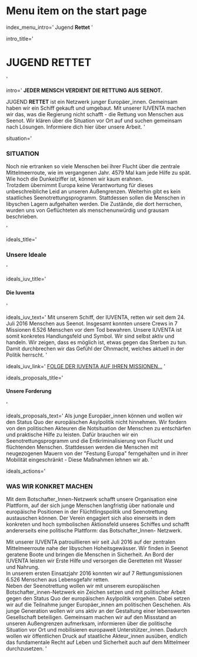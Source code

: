 # Menu item on the start page
index_menu_intro='
Jugend **Rettet**
'

intro_title='
# JUGEND **RETTET**
'

intro='
**JEDER MENSCH VERDIENT DIE RETTUNG AUS SEENOT.**

JUGEND **RETTET** ist ein Netzwerk junger Europäer_innen. Gemeinsam haben wir ein Schiff gekauft und umgebaut. Mit unserer IUVENTA machen wir das, was die Regierung nicht schafft - die Rettung von Menschen aus Seenot.
Wir klären über die Situation vor Ort auf und suchen gemeinsam nach Lösungen. Informiere dich hier über unsere Arbeit.
'

situation='
### SITUATION

Noch nie ertranken so viele Menschen bei ihrer Flucht über die zentrale Mittelmeerroute, wie im vergangenen Jahr. 4579 Mal kam jede Hilfe zu spät.  
Wie hoch die Dunkelziffer ist, können wir kaum erahnen.  
Trotzdem übernimmt Europa keine Verantwortung für dieses unbeschreibliche Leid an unseren Außengrenzen. Weiterhin gibt es kein staatliches Seenotrettungsprogramm. Stattdessen sollen die Menschen in libyschen Lagern aufgehalten werden. Die Zustände, die dort herrschen, wurden uns von Geflüchteten als menschenunwürdig und grausam beschrieben.

'

ideals_title='
### Unsere Ideale
'

ideals_iuv_title='
#### Die Iuventa
'

ideals_iuv_text='
Mit unserem Schiff, der IUVENTA, retten wir seit dem 24. Juli 2016 Menschen aus Seenot. Insgesamt konnten unsere Crews in 7 Missionen 6.526 Menschen vor dem Tod bewahren. Unsere IUVENTA ist somit konkretes Handlungsfeld und Symbol. Wir sind selbst aktiv und handeln. Wir zeigen, dass es möglich ist, etwas gegen das Sterben zu tun. Damit durchbrechen wir das Gefühl der Ohnmacht, welches aktuell in der Politik herrscht.
'

ideals_iuv_link='
[FOLGE DER IUVENTA AUF IHREN MISSIONEN...](./about#iuventa)
'

ideals_proposals_title='
#### Unsere Forderung
'

ideals_proposals_text='
Als junge Europäer_innen können und wollen wir den Status Quo der europäischen Asylpolitik nicht hinnehmen. Wir fordern von den politischen Akteuren die Notsituation der Menschen zu entschärfen und praktische Hilfe zu leisten. Dafür brauchen wir ein Seenotrettungsprogramm und die Entkriminalisierung von Flucht und flüchtenden Menschen.
Stattdessen werden die Menschen mit neugezogenen Mauern von der "Festung Europa" ferngehalten und in ihrer Mobilität eingeschränkt - Diese Maßnahmen lehnen wir ab.
'

ideals_actions='
### WAS WIR KONKRET MACHEN

Mit dem Botschafter_Innen-Netzwerk schafft unsere Organisation eine Plattform, auf der sich junge Menschen langfristig über nationale und europäische Positionen in der Flüchtlingspolitik und Seenotrettung austauschen können. Der Verein engagiert sich also einerseits in dem konkreten und hoch symbolischen Aktionsfeld unseres Schiffes und schafft andererseits eine politische Plattform: das Botschafter_Innen- Netzwerk.

Mit unserer IUVENTA patrouillieren wir seit Juli 2016 auf der zentralen Mittelmeerroute nahe der libyschen Hoheitsgewässer. Wir finden in Seenot geratene Boote und bringen die Menschen in Sicherheit. An Bord der IUVENTA leisten wir Erste Hilfe und versorgen die Geretteten mit Wasser und Nahrung.  
In unserem ersten Einsatzjahr 2016 konnten wir auf 7 Rettungsmissionen 6.526 Menschen aus Lebensgefahr retten.  
Neben der Seenotrettung wollen wir mit unserem europäischen Botschafter_innen-Netzwerk ein Zeichen setzen und mit politischer Arbeit gegen den Status Quo der europäischen Asylpolitik vorgehen. Dabei setzen wir auf die Teilnahme junger Europäer_innen am politischen Geschehen. Als junge Generation wollen wir uns aktiv an der Gestaltung einer lebenswerten Gesellschaft beteiligen. Gemeinsam machen wir auf den Missstand an unseren Außengrenzen aufmerksam, informieren über die politische Situation vor Ort und mobilisieren europaweit Unterstützer_innen. Dadurch wollen wir öffentlichen Druck auf staatliche Akteur_innen ausüben, endlich das fundamentale Recht auf Leben und Sicherheit auch auf dem Mittelmeer durchzusetzen.
'
